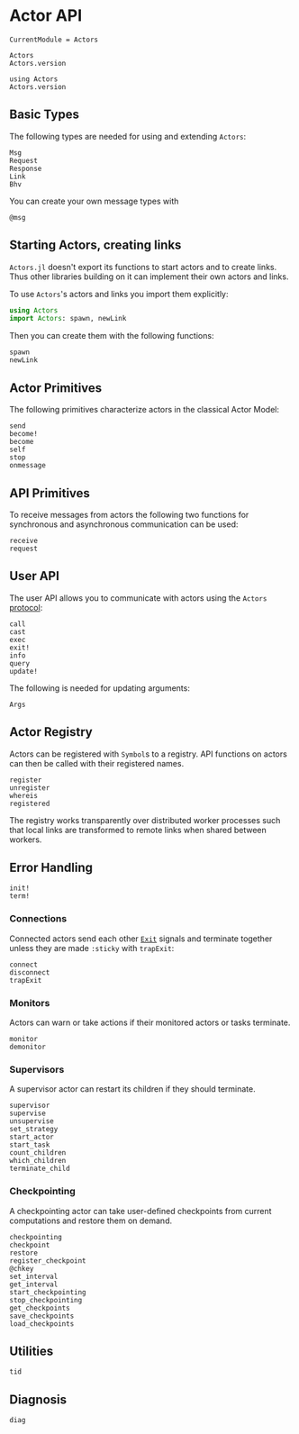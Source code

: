 # Actor API

```@meta
CurrentModule = Actors
```

```@docs
Actors
Actors.version
```

```@repl
using Actors
Actors.version
```

## Basic Types

The following types are needed for using and extending `Actors`:

```@docs
Msg
Request
Response
Link
Bhv
```

You can create your own message types with

```@docs
@msg
```

## Starting Actors, creating links

`Actors.jl` doesn't export its functions to start actors and to create links. Thus other libraries building on it can implement their own actors and links.

To use `Actors`'s actors and links you import them explicitly:

```julia
using Actors
import Actors: spawn, newLink
```

Then you can create them with the following functions:

```@docs
spawn
newLink
```

## Actor Primitives

The following primitives characterize actors in the classical Actor Model:

```@docs
send
become!
become
self
stop
onmessage
```

## API Primitives

To receive messages from actors the following two functions for synchronous and asynchronous communication can be used:

```@docs
receive
request
```

## User API

The user API allows you to communicate with actors using the `Actors` [protocol](protocol.md):

```@docs
call
cast
exec
exit!
info
query
update!
```

The following is needed for updating arguments:

```@docs
Args
```

## Actor Registry

Actors can be registered with `Symbol`s to a registry. API functions on actors can then be called with their registered names.

```@docs
register
unregister
whereis
registered
```

The registry works transparently over distributed worker processes such that local links are transformed to remote links when shared between workers.

## Error Handling

```@docs
init!
term!
```

### Connections

Connected actors send each other [`Exit`](@ref) signals and terminate together unless they are made `:sticky` with `trapExit`:

```@docs
connect
disconnect
trapExit
```

### Monitors

Actors can warn or take actions if their monitored actors or tasks terminate.

```@docs
monitor
demonitor
```

### Supervisors

A supervisor actor can restart its children if they should terminate.

```@docs
supervisor
supervise
unsupervise
set_strategy
start_actor
start_task
count_children
which_children
terminate_child
```

### Checkpointing

A checkpointing actor can take user-defined checkpoints from current computations and restore them on demand.

```@docs
checkpointing
checkpoint
restore
register_checkpoint
@chkey
set_interval
get_interval
start_checkpointing
stop_checkpointing
get_checkpoints
save_checkpoints
load_checkpoints
```

## Utilities

```@docs
tid
```

## Diagnosis

```@docs
diag
```
